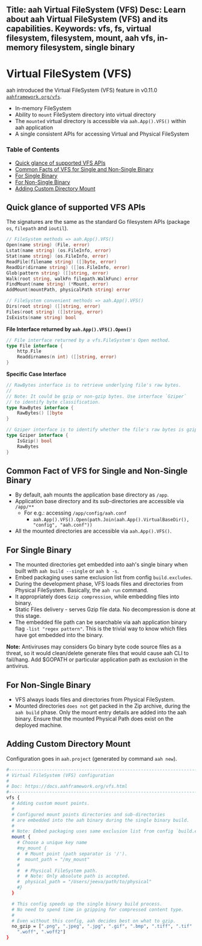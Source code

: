 Title: aah Virtual FileSystem (VFS)
Desc: Learn about aah Virtual FileSystem (VFS) and its capabilities.
Keywords: vfs, fs, virtual filesystem, filesystem, mount, aah vfs, in-memory filesystem, single binary
---
# Virtual FileSystem (VFS)

aah introduced the Virtual FileSystem (VFS) feature in <span class="badge lb-sm">v0.11.0</span> [`aahframework.org/vfs`](https://github.com/go-aah/vfs).

  * In-memory FileSystem
  * Ability to `mount` FileSystem directory into virtual directory
  * The `mounted` virtual directory is accessible via `aah.App().VFS()` within aah application
  * A single consistent APIs for accessing Virtual and Physical FileSystem

### Table of Contents

  * [Quick glance of supported VFS APIs](#quick-glance-of-supported-vfs-apis)
  * [Common Facts of VFS for Single and Non-Single Binary](#common-fact-of-vfs-with-single-and-non-single-binary)
  * [For Single Binary](#for-single-binary)
  * [For Non-Single Binary](#for-non-single-binary)
  * [Adding Custom Directory Mount](#adding-custom-directory-mount)

## Quick glance of supported VFS APIs

The signatures are the same as the standard Go filesystem APIs (package `os`, `filepath` and `ioutil`).

```go
// FileSystem methods => aah.App().VFS()
Open(name string) (File, error)
Lstat(name string) (os.FileInfo, error)
Stat(name string) (os.FileInfo, error)
ReadFile(filename string) ([]byte, error)
ReadDir(dirname string) ([]os.FileInfo, error)
Glob(pattern string) ([]string, error)
Walk(root string, walkFn filepath.WalkFunc) error
FindMount(name string) (*Mount, error)
AddMount(mountPath, physicalPath string) error

// FileSystem convenient methods => aah.App().VFS()
Dirs(root string) ([]string, error)
Files(root string) ([]string, error)
IsExists(name string) bool
```

**File Interface returned by `aah.App().VFS().Open()`**

```go
// File interface returned by a vfs.FileSystem's Open method.
type File interface {
	http.File
	Readdirnames(n int) ([]string, error)
}
```

**Specific Case Interface**

```go
// RawBytes interface is to retrieve underlying file's raw bytes.
//
// Note: It could be gzip or non-gzip bytes. Use interface `Gziper`
// to identify byte classification.
type RawBytes interface {
	RawBytes() []byte
}

// Gziper interface is to identify whether the file's raw bytes is gzipped or not.
type Gziper interface {
	IsGzip() bool
	RawBytes
}
```

## Common Fact of VFS for Single and Non-Single Binary

  * By default, aah mounts the application base directory as `/app`.
  * Application base directory and its sub-directories are accessible via `/app/**`
    - For e.g.: accessing `/app/config/aah.conf`
      - `aah.App().VFS().Open(path.Join(aah.App().VirtualBaseDir(), "config", "aah.conf"))`
  * All the mounted directories are accessible via `aah.App().VFS()`.

## For Single Binary

  * The mounted directories get embedded into aah's single binary when built with `aah build --single` or `aah b -s`.
  * Embed packaging uses same exclusion list from config `build.excludes`.
  * During the development phase, VFS loads files and directories from Physical FileSystem. Basically, the `aah run` command.
  * It appropriately does `Gzip compression`, while embedding files into binary.
  * Static Files delivery - serves Gzip file data. No decompression is done at this stage.
  * The embedded file path can be searchable via aah application binary flag `-list "regex pattern"`. This is the trivial way to know which files have got embedded into the binary.

<div class="alert alert-info-yellow">
<p><strong>Note:</strong> Antiviruses may considers Go binary byte code source files as a threat, so it would clean/delete generate files that would cause aah CLI to fail/hang. Add $GOPATH or particular application path as exclusion in the antivirus.</p>
</div>

## For Non-Single Binary

  * VFS always loads files and directories from Physical FileSystem.
  * Mounted directories `does not` get packed in the Zip archive, during the `aah build` phase. Only the mount entry details  are added into the aah binary. Ensure that the mounted Physical Path does exist on the deployed machine.

## Adding Custom Directory Mount

Configuration goes in `aah.project` (generated by command `aah new`).

```bash
#------------------------------------------------------------------------
# Virtual FileSystem (VFS) configuration
#
# Doc: https://docs.aahframework.org/vfs.html
#------------------------------------------------------------------------
vfs {
  # Adding custom mount points.
  #
  # Configured mount points directories and sub-directories
  # are embedded into the aah binary during the single binary build.
  #
  # Note: Embed packaging uses same exclusion list from config `build.excludes`.
  mount {
    # Choose a unique key name
    #my_mount {
    #  # Mount point (path separator is '/').
    #  mount_path = "/my_mount"
    #
    #  # Physical FileSystem path.
    #  # Note: Only absolute path is accepted.
    #  physical_path = "/Users/jeeva/path/to/physical"
    #}
  }

  # This config speeds up the single binary build process.
  # No need to spend time in gzipping for compressed content type.
  #
  # Even without this config, aah decides best on what to gzip.
  no_gzip = [".png", ".jpeg", ".jpg", ".gif", ".bmp", ".tiff", ".tif"
    ".woff", ".woff2"]
}
```
